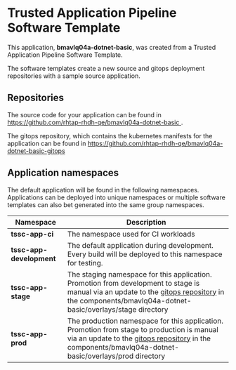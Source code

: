 # Trusted Application Pipeline Software Template

This application, **bmavlq04a-dotnet-basic**, was created from a Trusted Application Pipeline Software Template.

The software templates create a new source and gitops deployment repositories with a sample source application. 

## Repositories

The source code for your application can be found in [https://github.com/rhtap-rhdh-qe/bmavlq04a-dotnet-basic ](https://github.com/rhtap-rhdh-qe/bmavlq04a-dotnet-basic ).
 
The gitops repository, which contains the kubernetes manifests for the application can be found in 
[https://github.com/rhtap-rhdh-qe/bmavlq04a-dotnet-basic-gitops ](https://github.com/rhtap-rhdh-qe/bmavlq04a-dotnet-basic-gitops ) 

## Application namespaces 

The default application will be found in the following namespaces. Applications can be deployed into unique namespaces or multiple software templates can also bet generated into the same group namespaces.  

|  Namespace   |  Description   |  
| -------- | -------- |
| **tssc-app-ci** | The namespace used for CI workloads |
| **tssc-app-development** | The default application during development. Every build will be deployed to this namespace for testing. |
| **tssc-app-stage** | The staging namespace for this application. Promotion from development to stage is manual via an update to the [gitops repository](https://github.com/rhtap-rhdh-qe/bmavlq04a-dotnet-basic-gitops ) in the components/bmavlq04a-dotnet-basic/overlays/stage directory |
| **tssc-app-prod** | The production namespace for this application. Promotion from stage to production is manual via an update to the [gitops repository](https://github.com/rhtap-rhdh-qe/bmavlq04a-dotnet-basic-gitops ) in the components/bmavlq04a-dotnet-basic/overlays/prod directory |